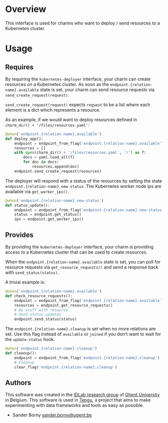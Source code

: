 

# Overview
This interface is used for charms who want to deploy / send resources to a Kubernetes cluster.

# Usage
## Requires
By requiring the `kubernetes-deployer` interface, your charm can create resources on a Kubernetes cluster.  As soon as the `endpoint.{relation-name}.available` state is set, your charm can send resource requests via `send_create_request(request)`.

`send_create_request(request)` expects `request` to be a list where each element is a dict which represents a resource.

As an example, if we would want to deploy resources defined in `charm_dir() + '/files/resources.yaml'`:
```python
@when('endpoint.{relation-name}.available')
def deploy_app():
    endpoint = endpoint_from_flag('endpoint.{relation-name}.available')
    resources = []
    with open(charm_dir() + '/files/resources.yaml', 'r') as f:
        docs = yaml.load_all(f)
        for doc in docs:
            resources.append(doc)
    endpoint.send_create_request(resources)
```

The deployer will respond with a status of the resources by setting the state `endpoint.{relation-name}.new-status`. The Kubernetes worker node ips are available via `get_worker_ips()`.
```python
@when('endpoint.{relation-name}.new-status')
def status_update():
    endpoint = endpoint_from_flag('endpoint.{relation-name}.new-status')
    status = endpoint.get_status()
    ips = endpoint.get_worker_ips()
```

## Provides
By providing  the `kubernetes-deployer` interface, your charm is providing access to a Kubernetes cluster that can be used to create resources.

When the  `endpoint.{relation-name}.available` state is set, you can poll for resource requests via `get_resource_requests()` and send a response back with `send_status(status)`.

A trivial example is:
```python
@when('endpoint.{relation-name}.available')
def check_resource_requests():
    endpoint = endpoint_from_flag('endpoint.{relation-name}.available')
    resources = endpoint.get_resource_requests()
    # Do stuff with resource
    # Send status updates
    endpoint.send_status(status)
```


The `endpoint.{relation-name}.cleanup` is set when no more relations are set. Use this flag instead of `available` or `joined` if you don't want to wait for the `update-status` hook.
```python
@when('endpoint.{relation-name}.cleanup')
def cleanup():
    endpoint = endpoint_from_flag('endpoint.{relation-name}.cleanup')
    # Cleanup
    clear_flag('endpoint.{relation-name}.cleanup')
```

## Authors

This software was created in the [IDLab research group](https://www.ugent.be/ea/idlab) of [Ghent University](https://www.ugent.be) in Belgium. This software is used in [Tengu](https://tengu.io), a project that aims to make experimenting with data frameworks and tools as easy as possible.

 - Sander Borny <sander.borny@ugent.be>
